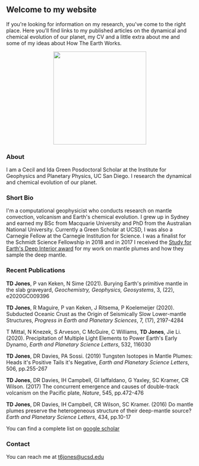 ## Welcome to my website

If you're looking for information on my research, you've come to the right place. Here you'll find links to my published articles on the dynamical and chemical evolution of our planet, my CV and a little extra about me and some of my ideas about How The Earth Works.

<p align="center">
  <img width="250" height="250" src="https://user-images.githubusercontent.com/39965951/88488703-e205a280-cf43-11ea-82ea-89721595b164.jpeg">
</p>

### About

I am a Cecil and Ida Green Posdoctoral Scholar at the Institute for Geophysics and Planetary Physics, UC San Diego. I research the dynamical and chemical evolution of our planet.

### Short Bio

I'm a computational geophysicist who conducts research on mantle convection, volcanism and Earth's chemical evolution. I grew up in Sydney and earned my BSc from Macquarie University and PhD from the Australian National University. Currently a Green Scholar at UCSD, I was also a Carnegie Fellow at the Carnegie Institution for Science. I was a finalist for the Schmidt Science Fellowship in 2018 and in 2017 I received the [Study for Earth's Deep Interior award](https://connect.agu.org/sedi/awards) for my work on mantle plumes and how they sample the deep mantle.

### Recent Publications

**TD Jones**, P van Keken, N Sime (2021). Burying Earth's primitive mantle in the slab graveyard, _Geochemistry, Geophysics, Geosystems_, 3, (22), e2020GC009396

**TD Jones**, R Maguire, P van Keken, J Ritsema, P Koelemeijer (2020). Subducted Oceanic Crust as the Origin of Seismically Slow Lower-mantle Structures, _Progress in Earth and Planetary Sciences_, 7, (17), 2197-4284

T Mittal, N Knezek, S Arveson, C McGuire, C Williams, **TD Jones**, Jie Li. (2020). Precipitation of Multiple Light Elements to Power Earth's Early Dynamo, _Earth and Planetary Science Letters_, 532, 116030

**TD Jones**, DR Davies, PA Sossi. (2019) Tungsten Isotopes in Mantle Plumes: Heads it's Positive Tails it's Negative, _Earth and Planetary Science Letters_, 506, pp.255-267

**TD Jones**, DR Davies, IH Campbell, GI Iaffaldano, G Yaxley, SC Kramer, CR Wilson. (2017) The concurrent emergence and causes of double-track volcanism on the Pacific plate, _Nature_, 545, pp.472-476

**TD Jones**, DR Davies, IH Campbell, CR Wilson, SC Kramer. (2016) Do mantle plumes preserve the heterogeneous structure of their deep-mantle source? _Earth and Planetary Science Letters_, 434, pp.10-17

You can find a complete list on [google scholar](https://scholar.google.com.au/citations?hl=en&user=R8tDaXgAAAAJ&view_op=list_works&sortby=pubdate)

### Contact

You can reach me at t6jones@ucsd.edu
